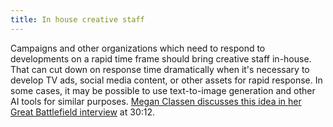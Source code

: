 ```yaml
---
title: In house creative staff
---
```


Campaigns and other organizations which need to respond to developments on a rapid time frame should bring creative staff in-house. That can cut down on response time dramatically when it's necessary to develop TV ads, social media content, or other assets for rapid response. In some cases, it may be possible to use text-to-image generation and other AI tools for similar purposes. [Megan Classen discusses this idea in her Great Battlefield interview](https://www.resistancedashboard.com/node/566) at 30:12.